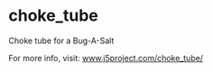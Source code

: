 choke_tube
==========

Choke tube for a Bug-A-Salt

For more info, visit: www.j5project.com/choke_tube/
